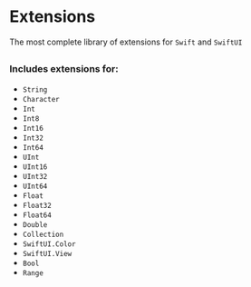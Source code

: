 # Extensions
The most complete library of extensions for `Swift` and `SwiftUI`

##
### Includes extensions for:
* `String`
* `Character`
* `Int`
* `Int8`
* `Int16`
* `Int32`
* `Int64`
* `UInt`
* `UInt16`
* `UInt32`
* `UInt64`
* `Float`
* `Float32`
* `Float64`
* `Double`
* `Collection`
* `SwiftUI.Color`
* `SwiftUI.View`
* `Bool`
* `Range`
